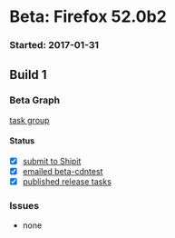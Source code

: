 # Beta: Firefox 52.0b2

### Started: 2017-01-31

## Build 1

### Beta Graph
[task group](https://tools.taskcluster.net/push-inspector/#/5wxZrz5YSRi1GVu6_-ZrYw)


#### Status
- [x] [submit to Shipit](https://wiki.mozilla.org/Release:Release_Automation_on_Mercurial:Starting_a_Release#Submit_to_Ship_It)
- [x] [emailed beta-cdntest](../how-tos/relpro.md#1-email-drivers-re-release-live-on-test-channel)
- [x] [published release tasks](../how-tos/relpro.md#3-publish-release)

### Issues
- none


